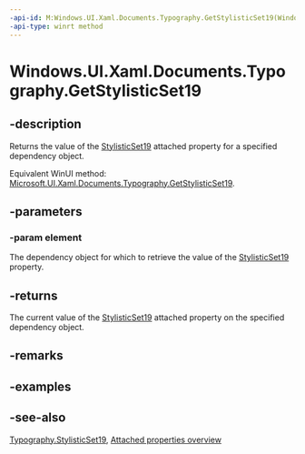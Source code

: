 ```yaml
---
-api-id: M:Windows.UI.Xaml.Documents.Typography.GetStylisticSet19(Windows.UI.Xaml.DependencyObject)
-api-type: winrt method
---
```


<!-- Method syntax
public bool GetStylisticSet19(Windows.UI.Xaml.DependencyObject element)
-->

# Windows.UI.Xaml.Documents.Typography.GetStylisticSet19

## -description
Returns the value of the [StylisticSet19](typography_stylisticset19.md) attached property for a specified dependency object.

Equivalent WinUI method: [Microsoft.UI.Xaml.Documents.Typography.GetStylisticSet19](/windows/winui/api/microsoft.ui.xaml.documents.typography.getstylisticset19).

## -parameters
### -param element
The dependency object for which to retrieve the value of the [StylisticSet19](typography_stylisticset19.md) property.

## -returns
The current value of the [StylisticSet19](typography_stylisticset19.md) attached property on the specified dependency object.

## -remarks

## -examples

## -see-also

[Typography.StylisticSet19](typography_stylisticset19.md), [Attached properties overview](/windows/uwp/xaml-platform/attached-properties-overview)
